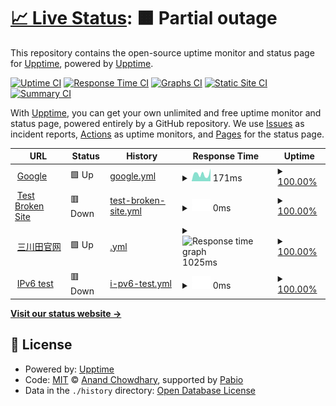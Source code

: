 # [📈 Live Status](https://upptime.github.io/upptime): <!--live status--> **🟧 Partial outage**

This repository contains the open-source uptime monitor and status page for [Upptime](https://upptime.js.org), powered by [Upptime](https://github.com/upptime/upptime).

[![Uptime CI](https://github.com/ifmung/upptime/workflows/Uptime%20CI/badge.svg)](https://github.com/ifmung/upptime/actions?query=workflow%3A%22Uptime+CI%22)
[![Response Time CI](https://github.com/ifmung/upptime/workflows/Response%20Time%20CI/badge.svg)](https://github.com/ifmung/upptime/actions?query=workflow%3A%22Response+Time+CI%22)
[![Graphs CI](https://github.com/ifmung/upptime/workflows/Graphs%20CI/badge.svg)](https://github.com/ifmung/upptime/actions?query=workflow%3A%22Graphs+CI%22)
[![Static Site CI](https://github.com/ifmung/upptime/workflows/Static%20Site%20CI/badge.svg)](https://github.com/ifmung/upptime/actions?query=workflow%3A%22Static+Site+CI%22)
[![Summary CI](https://github.com/ifmung/upptime/workflows/Summary%20CI/badge.svg)](https://github.com/ifmung/upptime/actions?query=workflow%3A%22Summary+CI%22)

With [Upptime](https://upptime.js.org), you can get your own unlimited and free uptime monitor and status page, powered entirely by a GitHub repository. We use [Issues](https://github.com/upptime/upptime/issues) as incident reports, [Actions](https://github.com/ifmung/upptime/actions) as uptime monitors, and [Pages](https://upptime.github.io/upptime) for the status page.

<!--start: status pages-->
<!-- This summary is generated by Upptime (https://github.com/upptime/upptime) -->
<!-- Do not edit this manually, your changes will be overwritten -->
<!-- prettier-ignore -->
| URL | Status | History | Response Time | Uptime |
| --- | ------ | ------- | ------------- | ------ |
| <img alt="" src="https://icons.duckduckgo.com/ip3/www.google.com.ico" height="13"> [Google](https://www.google.com) | 🟩 Up | [google.yml](https://github.com/ifmung/upptime/commits/HEAD/history/google.yml) | <details><summary><img alt="Response time graph" src="./graphs/google/response-time-week.png" height="20"> 171ms</summary><br><a href="https://ifmung.github.io/upptime/history/google"><img alt="Response time 118" src="https://img.shields.io/endpoint?url=https%3A%2F%2Fraw.githubusercontent.com%2Fifmung%2Fupptime%2FHEAD%2Fapi%2Fgoogle%2Fresponse-time.json"></a><br><a href="https://ifmung.github.io/upptime/history/google"><img alt="24-hour response time 299" src="https://img.shields.io/endpoint?url=https%3A%2F%2Fraw.githubusercontent.com%2Fifmung%2Fupptime%2FHEAD%2Fapi%2Fgoogle%2Fresponse-time-day.json"></a><br><a href="https://ifmung.github.io/upptime/history/google"><img alt="7-day response time 171" src="https://img.shields.io/endpoint?url=https%3A%2F%2Fraw.githubusercontent.com%2Fifmung%2Fupptime%2FHEAD%2Fapi%2Fgoogle%2Fresponse-time-week.json"></a><br><a href="https://ifmung.github.io/upptime/history/google"><img alt="30-day response time 121" src="https://img.shields.io/endpoint?url=https%3A%2F%2Fraw.githubusercontent.com%2Fifmung%2Fupptime%2FHEAD%2Fapi%2Fgoogle%2Fresponse-time-month.json"></a><br><a href="https://ifmung.github.io/upptime/history/google"><img alt="1-year response time 118" src="https://img.shields.io/endpoint?url=https%3A%2F%2Fraw.githubusercontent.com%2Fifmung%2Fupptime%2FHEAD%2Fapi%2Fgoogle%2Fresponse-time-year.json"></a></details> | <details><summary><a href="https://ifmung.github.io/upptime/history/google">100.00%</a></summary><a href="https://ifmung.github.io/upptime/history/google"><img alt="All-time uptime 100.00%" src="https://img.shields.io/endpoint?url=https%3A%2F%2Fraw.githubusercontent.com%2Fifmung%2Fupptime%2FHEAD%2Fapi%2Fgoogle%2Fuptime.json"></a><br><a href="https://ifmung.github.io/upptime/history/google"><img alt="24-hour uptime 100.00%" src="https://img.shields.io/endpoint?url=https%3A%2F%2Fraw.githubusercontent.com%2Fifmung%2Fupptime%2FHEAD%2Fapi%2Fgoogle%2Fuptime-day.json"></a><br><a href="https://ifmung.github.io/upptime/history/google"><img alt="7-day uptime 100.00%" src="https://img.shields.io/endpoint?url=https%3A%2F%2Fraw.githubusercontent.com%2Fifmung%2Fupptime%2FHEAD%2Fapi%2Fgoogle%2Fuptime-week.json"></a><br><a href="https://ifmung.github.io/upptime/history/google"><img alt="30-day uptime 100.00%" src="https://img.shields.io/endpoint?url=https%3A%2F%2Fraw.githubusercontent.com%2Fifmung%2Fupptime%2FHEAD%2Fapi%2Fgoogle%2Fuptime-month.json"></a><br><a href="https://ifmung.github.io/upptime/history/google"><img alt="1-year uptime 99.99%" src="https://img.shields.io/endpoint?url=https%3A%2F%2Fraw.githubusercontent.com%2Fifmung%2Fupptime%2FHEAD%2Fapi%2Fgoogle%2Fuptime-year.json"></a></details>
| <img alt="" src="https://icons.duckduckgo.com/ip3/thissitedoesnotexist.koj.co.ico" height="13"> [Test Broken Site](https://thissitedoesnotexist.koj.co) | 🟥 Down | [test-broken-site.yml](https://github.com/ifmung/upptime/commits/HEAD/history/test-broken-site.yml) | <details><summary><img alt="Response time graph" src="./graphs/test-broken-site/response-time-week.png" height="20"> 0ms</summary><br><a href="https://ifmung.github.io/upptime/history/test-broken-site"><img alt="Response time 0" src="https://img.shields.io/endpoint?url=https%3A%2F%2Fraw.githubusercontent.com%2Fifmung%2Fupptime%2FHEAD%2Fapi%2Ftest-broken-site%2Fresponse-time.json"></a><br><a href="https://ifmung.github.io/upptime/history/test-broken-site"><img alt="24-hour response time 0" src="https://img.shields.io/endpoint?url=https%3A%2F%2Fraw.githubusercontent.com%2Fifmung%2Fupptime%2FHEAD%2Fapi%2Ftest-broken-site%2Fresponse-time-day.json"></a><br><a href="https://ifmung.github.io/upptime/history/test-broken-site"><img alt="7-day response time 0" src="https://img.shields.io/endpoint?url=https%3A%2F%2Fraw.githubusercontent.com%2Fifmung%2Fupptime%2FHEAD%2Fapi%2Ftest-broken-site%2Fresponse-time-week.json"></a><br><a href="https://ifmung.github.io/upptime/history/test-broken-site"><img alt="30-day response time 0" src="https://img.shields.io/endpoint?url=https%3A%2F%2Fraw.githubusercontent.com%2Fifmung%2Fupptime%2FHEAD%2Fapi%2Ftest-broken-site%2Fresponse-time-month.json"></a><br><a href="https://ifmung.github.io/upptime/history/test-broken-site"><img alt="1-year response time 0" src="https://img.shields.io/endpoint?url=https%3A%2F%2Fraw.githubusercontent.com%2Fifmung%2Fupptime%2FHEAD%2Fapi%2Ftest-broken-site%2Fresponse-time-year.json"></a></details> | <details><summary><a href="https://ifmung.github.io/upptime/history/test-broken-site">100.00%</a></summary><a href="https://ifmung.github.io/upptime/history/test-broken-site"><img alt="All-time uptime 100.00%" src="https://img.shields.io/endpoint?url=https%3A%2F%2Fraw.githubusercontent.com%2Fifmung%2Fupptime%2FHEAD%2Fapi%2Ftest-broken-site%2Fuptime.json"></a><br><a href="https://ifmung.github.io/upptime/history/test-broken-site"><img alt="24-hour uptime 100.00%" src="https://img.shields.io/endpoint?url=https%3A%2F%2Fraw.githubusercontent.com%2Fifmung%2Fupptime%2FHEAD%2Fapi%2Ftest-broken-site%2Fuptime-day.json"></a><br><a href="https://ifmung.github.io/upptime/history/test-broken-site"><img alt="7-day uptime 100.00%" src="https://img.shields.io/endpoint?url=https%3A%2F%2Fraw.githubusercontent.com%2Fifmung%2Fupptime%2FHEAD%2Fapi%2Ftest-broken-site%2Fuptime-week.json"></a><br><a href="https://ifmung.github.io/upptime/history/test-broken-site"><img alt="30-day uptime 100.00%" src="https://img.shields.io/endpoint?url=https%3A%2F%2Fraw.githubusercontent.com%2Fifmung%2Fupptime%2FHEAD%2Fapi%2Ftest-broken-site%2Fuptime-month.json"></a><br><a href="https://ifmung.github.io/upptime/history/test-broken-site"><img alt="1-year uptime 100.00%" src="https://img.shields.io/endpoint?url=https%3A%2F%2Fraw.githubusercontent.com%2Fifmung%2Fupptime%2FHEAD%2Fapi%2Ftest-broken-site%2Fuptime-year.json"></a></details>
| <img alt="" src="https://icons.duckduckgo.com/ip3/external.333f.com.ico" height="13"> [三川田官网](https://external.333f.com/333f-2021-api/public/api/banner/getBannerList) | 🟩 Up | [.yml](https://github.com/ifmung/upptime/commits/HEAD/history/.yml) | <details><summary><img alt="Response time graph" src="./graphs//response-time-week.png" height="20"> 1025ms</summary><br><a href="https://ifmung.github.io/upptime/history/"><img alt="Response time 1033" src="https://img.shields.io/endpoint?url=https%3A%2F%2Fraw.githubusercontent.com%2Fifmung%2Fupptime%2FHEAD%2Fapi%2F%2Fresponse-time.json"></a><br><a href="https://ifmung.github.io/upptime/history/"><img alt="24-hour response time 1038" src="https://img.shields.io/endpoint?url=https%3A%2F%2Fraw.githubusercontent.com%2Fifmung%2Fupptime%2FHEAD%2Fapi%2F%2Fresponse-time-day.json"></a><br><a href="https://ifmung.github.io/upptime/history/"><img alt="7-day response time 1025" src="https://img.shields.io/endpoint?url=https%3A%2F%2Fraw.githubusercontent.com%2Fifmung%2Fupptime%2FHEAD%2Fapi%2F%2Fresponse-time-week.json"></a><br><a href="https://ifmung.github.io/upptime/history/"><img alt="30-day response time 1038" src="https://img.shields.io/endpoint?url=https%3A%2F%2Fraw.githubusercontent.com%2Fifmung%2Fupptime%2FHEAD%2Fapi%2F%2Fresponse-time-month.json"></a><br><a href="https://ifmung.github.io/upptime/history/"><img alt="1-year response time 1033" src="https://img.shields.io/endpoint?url=https%3A%2F%2Fraw.githubusercontent.com%2Fifmung%2Fupptime%2FHEAD%2Fapi%2F%2Fresponse-time-year.json"></a></details> | <details><summary><a href="https://ifmung.github.io/upptime/history/">100.00%</a></summary><a href="https://ifmung.github.io/upptime/history/"><img alt="All-time uptime 99.97%" src="https://img.shields.io/endpoint?url=https%3A%2F%2Fraw.githubusercontent.com%2Fifmung%2Fupptime%2FHEAD%2Fapi%2F%2Fuptime.json"></a><br><a href="https://ifmung.github.io/upptime/history/"><img alt="24-hour uptime 100.00%" src="https://img.shields.io/endpoint?url=https%3A%2F%2Fraw.githubusercontent.com%2Fifmung%2Fupptime%2FHEAD%2Fapi%2F%2Fuptime-day.json"></a><br><a href="https://ifmung.github.io/upptime/history/"><img alt="7-day uptime 100.00%" src="https://img.shields.io/endpoint?url=https%3A%2F%2Fraw.githubusercontent.com%2Fifmung%2Fupptime%2FHEAD%2Fapi%2F%2Fuptime-week.json"></a><br><a href="https://ifmung.github.io/upptime/history/"><img alt="30-day uptime 100.00%" src="https://img.shields.io/endpoint?url=https%3A%2F%2Fraw.githubusercontent.com%2Fifmung%2Fupptime%2FHEAD%2Fapi%2F%2Fuptime-month.json"></a><br><a href="https://ifmung.github.io/upptime/history/"><img alt="1-year uptime 99.97%" src="https://img.shields.io/endpoint?url=https%3A%2F%2Fraw.githubusercontent.com%2Fifmung%2Fupptime%2FHEAD%2Fapi%2F%2Fuptime-year.json"></a></details>
| <img alt="" src="https://icons.duckduckgo.com/ip3/null.ico" height="13"> [IPv6 test](forwardemail.net) | 🟥 Down | [i-pv6-test.yml](https://github.com/ifmung/upptime/commits/HEAD/history/i-pv6-test.yml) | <details><summary><img alt="Response time graph" src="./graphs/i-pv6-test/response-time-week.png" height="20"> 0ms</summary><br><a href="https://ifmung.github.io/upptime/history/i-pv6-test"><img alt="Response time 0" src="https://img.shields.io/endpoint?url=https%3A%2F%2Fraw.githubusercontent.com%2Fifmung%2Fupptime%2FHEAD%2Fapi%2Fi-pv6-test%2Fresponse-time.json"></a><br><a href="https://ifmung.github.io/upptime/history/i-pv6-test"><img alt="24-hour response time 0" src="https://img.shields.io/endpoint?url=https%3A%2F%2Fraw.githubusercontent.com%2Fifmung%2Fupptime%2FHEAD%2Fapi%2Fi-pv6-test%2Fresponse-time-day.json"></a><br><a href="https://ifmung.github.io/upptime/history/i-pv6-test"><img alt="7-day response time 0" src="https://img.shields.io/endpoint?url=https%3A%2F%2Fraw.githubusercontent.com%2Fifmung%2Fupptime%2FHEAD%2Fapi%2Fi-pv6-test%2Fresponse-time-week.json"></a><br><a href="https://ifmung.github.io/upptime/history/i-pv6-test"><img alt="30-day response time 0" src="https://img.shields.io/endpoint?url=https%3A%2F%2Fraw.githubusercontent.com%2Fifmung%2Fupptime%2FHEAD%2Fapi%2Fi-pv6-test%2Fresponse-time-month.json"></a><br><a href="https://ifmung.github.io/upptime/history/i-pv6-test"><img alt="1-year response time 0" src="https://img.shields.io/endpoint?url=https%3A%2F%2Fraw.githubusercontent.com%2Fifmung%2Fupptime%2FHEAD%2Fapi%2Fi-pv6-test%2Fresponse-time-year.json"></a></details> | <details><summary><a href="https://ifmung.github.io/upptime/history/i-pv6-test">100.00%</a></summary><a href="https://ifmung.github.io/upptime/history/i-pv6-test"><img alt="All-time uptime 100.00%" src="https://img.shields.io/endpoint?url=https%3A%2F%2Fraw.githubusercontent.com%2Fifmung%2Fupptime%2FHEAD%2Fapi%2Fi-pv6-test%2Fuptime.json"></a><br><a href="https://ifmung.github.io/upptime/history/i-pv6-test"><img alt="24-hour uptime 100.00%" src="https://img.shields.io/endpoint?url=https%3A%2F%2Fraw.githubusercontent.com%2Fifmung%2Fupptime%2FHEAD%2Fapi%2Fi-pv6-test%2Fuptime-day.json"></a><br><a href="https://ifmung.github.io/upptime/history/i-pv6-test"><img alt="7-day uptime 100.00%" src="https://img.shields.io/endpoint?url=https%3A%2F%2Fraw.githubusercontent.com%2Fifmung%2Fupptime%2FHEAD%2Fapi%2Fi-pv6-test%2Fuptime-week.json"></a><br><a href="https://ifmung.github.io/upptime/history/i-pv6-test"><img alt="30-day uptime 100.00%" src="https://img.shields.io/endpoint?url=https%3A%2F%2Fraw.githubusercontent.com%2Fifmung%2Fupptime%2FHEAD%2Fapi%2Fi-pv6-test%2Fuptime-month.json"></a><br><a href="https://ifmung.github.io/upptime/history/i-pv6-test"><img alt="1-year uptime 100.00%" src="https://img.shields.io/endpoint?url=https%3A%2F%2Fraw.githubusercontent.com%2Fifmung%2Fupptime%2FHEAD%2Fapi%2Fi-pv6-test%2Fuptime-year.json"></a></details>

<!--end: status pages-->

[**Visit our status website →**](https://upptime.github.io/upptime)

## 📄 License

- Powered by: [Upptime](https://github.com/upptime/upptime)
- Code: [MIT](./LICENSE) © [Anand Chowdhary](https://anandchowdhary.com), supported by [Pabio](https://pabio.com)
- Data in the `./history` directory: [Open Database License](https://opendatacommons.org/licenses/odbl/1-0/)
